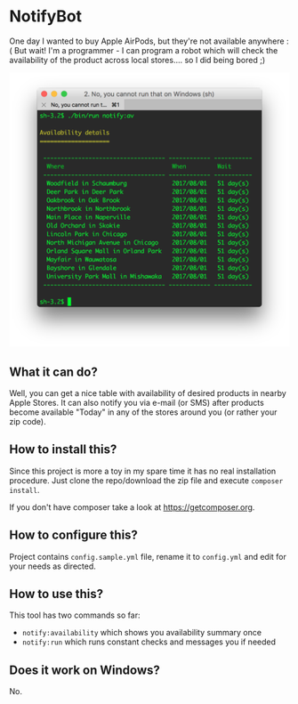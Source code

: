 # NotifyBot

One day I wanted to buy Apple AirPods, but they're not available anywhere :( But wait!
I'm a programmer - I can program a robot which will check the availability of the product
across local stores.... so I did being bored ;)

![preview](https://raw.githubusercontent.com/kiler129/NotifyBot/master/preview.png)

## What it can do?
Well, you can get a nice table with availability of desired products in nearby Apple
Stores. It can also notify you via e-mail (or SMS) after products become available "Today"
in any of the stores around you (or rather your zip code).

## How to install this?
Since this project is more a toy in my spare time it has no real installation procedure.
Just clone the repo/download the zip file and execute `composer install`.

If you don't have composer take a look at https://getcomposer.org.

## How to configure this?
Project contains `config.sample.yml` file, rename it to `config.yml` and edit for your
needs as directed.

## How to use this?
This tool has two commands so far:
  - `notify:availability` which shows you availability summary once
  - `notify:run` which runs constant checks and messages you if needed

## Does it work on Windows?
No.
